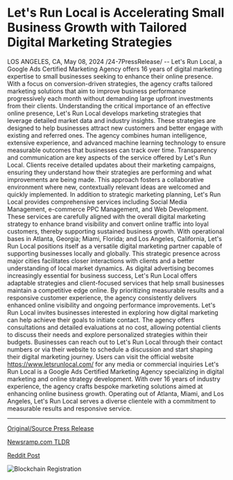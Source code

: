 # Let's Run Local is Accelerating Small Business Growth with Tailored Digital Marketing Strategies

LOS ANGELES, CA, May 08, 2024 /24-7PressRelease/ -- Let's Run Local, a Google Ads Certified Marketing Agency offers 16 years of digital marketing expertise to small businesses seeking to enhance their online presence. With a focus on conversion-driven strategies, the agency crafts tailored marketing solutions that aim to improve business performance progressively each month without demanding large upfront investments from their clients.  Understanding the critical importance of an effective online presence, Let's Run Local develops marketing strategies that leverage detailed market data and industry insights. These strategies are designed to help businesses attract new customers and better engage with existing and referred ones. The agency combines human intelligence, extensive experience, and advanced machine learning technology to ensure measurable outcomes that businesses can track over time.  Transparency and communication are key aspects of the service offered by Let's Run Local. Clients receive detailed updates about their marketing campaigns, ensuring they understand how their strategies are performing and what improvements are being made. This approach fosters a collaborative environment where new, contextually relevant ideas are welcomed and quickly implemented.  In addition to strategic marketing planning, Let's Run Local provides comprehensive services including Social Media Management, e-commerce PPC Management, and Web Development. These services are carefully aligned with the overall digital marketing strategy to enhance brand visibility and convert online traffic into loyal customers, thereby supporting sustained business growth.  With operational bases in Atlanta, Georgia; Miami, Florida; and Los Angeles, California, Let's Run Local positions itself as a versatile digital marketing partner capable of supporting businesses locally and globally. This strategic presence across major cities facilitates closer interactions with clients and a better understanding of local market dynamics.  As digital advertising becomes increasingly essential for business success, Let's Run Local offers adaptable strategies and client-focused services that help small businesses maintain a competitive edge online. By prioritizing measurable results and a responsive customer experience, the agency consistently delivers enhanced online visibility and ongoing performance improvements.  Let's Run Local invites businesses interested in exploring how digital marketing can help achieve their goals to initiate contact. The agency offers consultations and detailed evaluations at no cost, allowing potential clients to discuss their needs and explore personalized strategies within their budgets. Businesses can reach out to Let's Run Local through their contact numbers or via their website to schedule a discussion and start shaping their digital marketing journey.  Users can visit the official website https://www.letsrunlocal.com/ for any media or commercial inquiries  Let's Run Local is a Google Ads Certified Marketing Agency specializing in digital marketing and online strategy development. With over 16 years of industry experience, the agency crafts bespoke marketing solutions aimed at enhancing online business growth. Operating out of Atlanta, Miami, and Los Angeles, Let's Run Local serves a diverse clientele with a commitment to measurable results and responsive service. 

---

[Original/Source Press Release](https://newlive.24-7pressrelease.com/press-release/510731/lets-run-local-is-accelerating-small-business-growth-with-tailored-digital-marketing-strategies)
                    

[Newsramp.com TLDR](https://newsramp.com/curated-news/let-s-run-local-tailored-marketing-solutions-for-small-businesses/7de8c72f402aef876970af40c37eaad4) 

 



[Reddit Post](https://www.reddit.com/r/MarketingNewsramp/comments/1cpq6lr/lets_run_local_tailored_marketing_solutions_for/) 



![Blockchain Registration](https://cdn.newsramp.app/24-7PressRelease/qrcode/245/11/kiwiGZtC.webp)